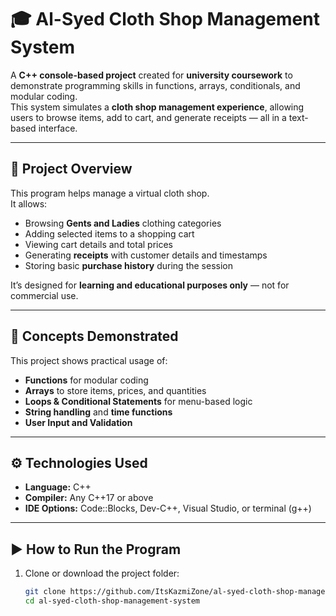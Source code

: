 # 🎓 Al-Syed Cloth Shop Management System

A **C++ console-based project** created for **university coursework** to demonstrate programming skills in functions, arrays, conditionals, and modular coding.  
This system simulates a **cloth shop management experience**, allowing users to browse items, add to cart, and generate receipts — all in a text-based interface.

---

## 🧠 Project Overview
This program helps manage a virtual cloth shop.  
It allows:
- Browsing **Gents and Ladies** clothing categories  
- Adding selected items to a shopping cart  
- Viewing cart details and total prices  
- Generating **receipts** with customer details and timestamps  
- Storing basic **purchase history** during the session  

It’s designed for **learning and educational purposes only** — not for commercial use.

---

## 🧩 Concepts Demonstrated
This project shows practical usage of:
- **Functions** for modular coding  
- **Arrays** to store items, prices, and quantities  
- **Loops & Conditional Statements** for menu-based logic  
- **String handling** and **time functions**  
- **User Input and Validation**  

---

## ⚙️ Technologies Used
- **Language:** C++  
- **Compiler:** Any C++17 or above  
- **IDE Options:** Code::Blocks, Dev-C++, Visual Studio, or terminal (g++)

---

## ▶️ How to Run the Program
1. Clone or download the project folder:
   ```bash
   git clone https://github.com/ItsKazmiZone/al-syed-cloth-shop-management-system.git
   cd al-syed-cloth-shop-management-system
